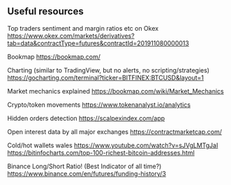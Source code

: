 ## Useful resources
Top traders sentiment and margin ratios etc on Okex
https://www.okex.com/markets/derivatives?tab=data&contractType=futures&contractId=201911080000013

Bookmap
https://bookmap.com/

Charting (similar to TradingView, but no alerts, no scripting/strategies)
https://gocharting.com/terminal?ticker=BITFINEX:BTCUSD&layout=1

Market mechanics explained
https://bookmap.com/wiki/Market_Mechanics

Crypto/token movements
https://www.tokenanalyst.io/analytics

Hidden orders detection
https://scalpexindex.com/app

Open interest data by all major exchanges
https://contractmarketcap.com/

Cold/hot wallets wales
https://www.youtube.com/watch?v=sJVgLMTgJaI
https://bitinfocharts.com/top-100-richest-bitcoin-addresses.html

Binance Long/Short Ratio! (Best Indicator of all time?)
https://www.binance.com/en/futures/funding-history/3
